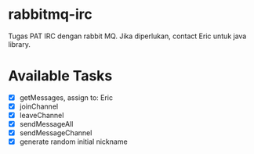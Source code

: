 # rabbitmq-irc
Tugas PAT IRC dengan rabbit MQ. Jika diperlukan, contact Eric untuk java library.

# Available Tasks
- [x] getMessages, assign to: Eric
- [x] joinChannel
- [x] leaveChannel
- [x] sendMessageAll
- [x] sendMessageChannel
- [x] generate random initial nickname
